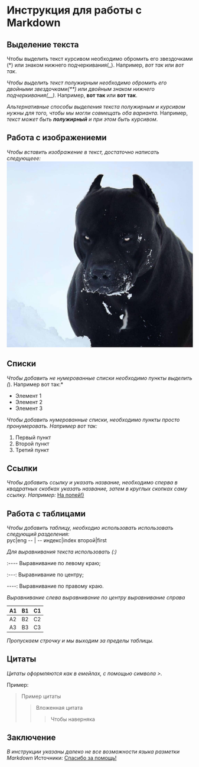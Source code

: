 #  Инструкция для работы с Markdown

## Выделение текста 

Чтобы выделить текст курсивом необходимо обромить его звездочками (*) или знаком нижнего подчеркивания(_). Например, *вот так* или _вот так_.

*Чтобы выделить текст полужирным необходимо обромить его двойными звездочками(**) или двойным знаком нижнего подчеркивания(__).* Например, **вот так** или __вот так__.

*Альтернативные способы выделения текста полужирным и курсивом нужны для того, чтобы мы могли совмещать оба варианта.* Например, _текст может быть **полужирный** и при этом быть курсивом_.

## Работа с изображениеми

*Чтобы вставить изображение в текст, достаточно написать следующеее:*![Это киборг!](cyborg.jpg)

## Списки

*Чтобы добавить не нумерованные списки необходимо пункты выделить (*). Например вот так:*
* Элемент 1
* Элемент 2
* Элемент 3

*Чтобы добавить нумерованные списки, необходимо пункты просто пронумеровать. Например вот так:*
1. Первый пункт
2. Второй пункт
3. Третий пункт 

## Ссылки

*Чтобы добавить ссылку и указать название, необходимо сперва в квадратных скобках указать название, затем в круглых скопках саму ссылку. Например:* [На попей!)](https://thedeepestsite.com/ru/?country_code=ru)

## Работа с таблицами 

*Чтобы добавить таблицу, необходио использовать использовать следующий разделения:*   
   рус|eng
   -- | --
индекс|index
второй|first

*Для выравнивания текста использовать (:)*

:---- Выравнивание по левому краю;

:---: Выравнивание по центру;

----: Выравнивание по правому краю.

*Выравнивание слева	выравнивание по центру	выравнивание справа*

A1	 | B1 |  C1
-----|----|----
A2   | B2 |  C2
A3	 | B3 |  C3

*Пропускаем строчку и мы выходим за пределы таблицы.*

##  Цитаты

*Цитаты оформляются как в емейлах, с помощью символа >.*

Пример:

> Пример цитаты
>> Вложенная цитата
>>> Чтобы наверняка 

## Заключение
*В инструкции указаны далеко не все возможности языка разметки Markdown*
Источники: 
[Спасибо за помощь!](https://github.com/linarMinachev/Markdown)